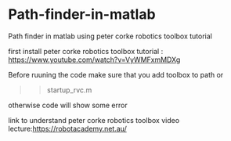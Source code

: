 # Path-finder-in-matlab
Path finder in matlab using peter corke robotics toolbox tutorial

first install peter corke robotics toolbox tutorial :
 https://www.youtube.com/watch?v=VyWMFxmMDXg

Before ruuning the code make sure that you add toolbox to path 
                            or
>>startup_rvc.m

otherwise code will show some error

link to understand peter corke robotics toolbox video lecture:https://robotacademy.net.au/
